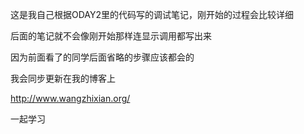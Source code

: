 这是我自己根据ODAY2里的代码写的调试笔记，刚开始的过程会比较详细

后面的笔记就不会像刚开始那样连显示调用都写出来 

因为前面看了的同学后面省略的步骤应该都会的

我会同步更新在我的博客上

http://www.wangzhixian.org/

一起学习
